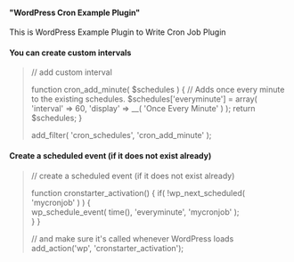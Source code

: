 #### "WordPress Cron Example Plugin" 


This is WordPress Example Plugin to Write Cron Job Plugin


#### You can create custom intervals 

> // add custom interval
> 
> function cron_add_minute( $schedules ) {
> 	// Adds once every minute to the existing schedules.
>     $schedules['everyminute'] = array(
> 	    'interval' => 60,
> 	    'display' => __( 'Once Every Minute' )
>     );
>     return $schedules;
> }
> 
> add_filter( 'cron_schedules', 'cron_add_minute' );

#### Create a scheduled event (if it does not exist already)


> // create a scheduled event (if it does not exist already)
> 
> function cronstarter_activation() {
> 	if( !wp_next_scheduled( 'mycronjob' ) ) {  
> 	   wp_schedule_event( time(), 'everyminute', 'mycronjob' );  
> 	}
> }
> 
> // and make sure it's called whenever WordPress loads
> add_action('wp', 'cronstarter_activation');


